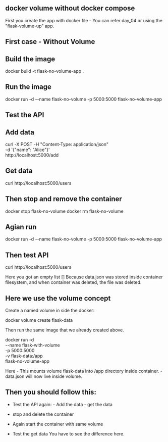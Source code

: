 docker volume without docker compose
-------------------------------------
First you create the app with docker file - You can refer day_04 or using the "flask-volume-up" app.

First case - Without Volume
--------------------------------

Build the image
------------------------
docker build -t flask-no-volume-app .

Run the image
--------------------

docker run -d --name flask-no-volume -p 5000:5000 flask-no-volume-app

Test the API
---------------------------
Add data
-----------
curl -X POST -H "Content-Type: application/json" \
  -d '{"name": "Alice"}' \
  http://localhost:5000/add

Get data
------------------
curl http://localhost:5000/users

Then stop and remove the container
---------------------------------------
docker stop flask-no-volume
docker rm flask-no-volume

Agian run 
-------------
docker run -d --name flask-no-volume -p 5000:5000 flask-no-volume-app

Then test API
-----------
curl http://localhost:5000/users

Here you got an empty list []
Because data.json was stored inside container filesystem, and when container was deleted, the file was deleted.


Here we use the volume concept 
---------------------------------

Create a named volume in side the docker:

  docker volume create flask-data

Then run the same image that we already created above.

docker run -d \
  --name flask-with-volume \
  -p 5000:5000 \
  -v flask-data:/app \
  flask-no-volume-app

Here 
      - This mounts volume flask-data into /app directory inside container.
      - data.json will now live inside volume.

Then you should follow this:
------------------------------------

- Test the API again:
      - Add the data
      - get the data

- stop and delete the container
- Again start the container with same volume 
- Test the get data
   You have to see the difference here.




